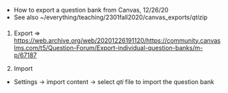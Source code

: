 - How to export a question bank from Canvas, 12/26/20 
- See also ~/everything/teaching/2301fall2020/canvas_exports/*qti*zip
#### 

1. Export => https://web.archive.org/web/20201226191120/https://community.canvaslms.com/t5/Question-Forum/Export-individual-question-banks/m-p/67187

2. Import
- Settings -> import content -> select *qti* file to import the question bank 
